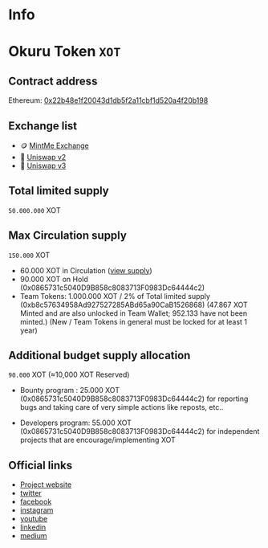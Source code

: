 # Info
# Okuru Token `XOT`

## Contract address

Ethereum: [0x22b48e1f20043d1db5f2a11cbf1d520a4f20b198](https://etherscan.io/token/0x22b48e1f20043d1db5f2a11cbf1d520a4f20b198)

## Exchange list

- 🪙 [MintMe Exchange](https://www.mintme.com/token/Okuru%20Token)
- 🦄 [Uniswap v2](https://v2.info.uniswap.org/token/0x22b48e1f20043d1db5f2a11cbf1d520a4f20b198)
- 🦄 [Uniswap v3](https://info.uniswap.org/#/tokens/0x22b48e1f20043d1db5f2a11cbf1d520a4f20b198)


## Total limited supply

`50.000.000` XOT

## Max Сirculation supply

`150.000` XOT
- 60.000 XOT in Сirculation ([view supply](https://nomics.com/assets/xot2-okuru-token))
- 90.000 XOT on Hold (0x0865731c5040D9B858c8083713F0983Dc64444c2)
- Team Tokens: 1.000.000 XOT / 2% of Total limited supply (0xb8c57634958Ad927527285ABd65a90CaB1526868)
(47.867 XOT Minted and are also unlocked in Team Wallet; 952.133 have not been minted.)
(New / Team Tokens in general must be locked for at least 1 year)

## Additional budget supply allocation

`90.000` XOT (≈10,000 XOT Reserved)

- Bounty program : 25.000 XOT (0x0865731c5040D9B858c8083713F0983Dc64444c2)
for reporting bugs and taking care of very simple actions like reposts, etc..

- Developers program: 55.000 XOT (0x0865731c5040D9B858c8083713F0983Dc64444c2)
for independent projects that are encourage/implementing XOT


## Official links

- [Project website](https://www.okurutoken.org/)
- [twitter](https://twitter.com/OkuruToken)
- [facebook](https://www.facebook.com/Okuru.xot)
- [instagram](https://www.instagram.com/okuru.xot/)
- [youtube](https://www.youtube.com/channel/UC7-NLrvNnHvlgeSsm6Z0wAQ)
- [linkedin](https://www.linkedin.com/company/elsnernord/)
- [medium](https://okurutoken.medium.com/)
